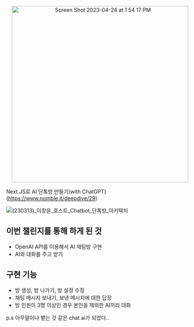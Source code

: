 <p align="center">
<img width="474" alt="Screen Shot 2023-04-24 at 1 54 17 PM" src="https://user-images.githubusercontent.com/32918097/233903125-4ea533bb-2326-49d5-868b-bf55a93e9cdd.png">
</p>



Next.JS로 AI 단톡방 만들기(with ChatGPT) (https://www.numble.it/deepdive/29)

![(230313)_이창윤_호스트_Chatbot_단톡방_아키텍처](https://user-images.githubusercontent.com/32918097/233902166-fe4fea60-d8a6-4e9f-b9e9-05806bab8e8d.png)



## 이번 챌린지를 통해 하게 된 것

* OpenAI API를 이용해서 AI 채팅방 구현
* AI와 대화를 주고 받기

## 구현 기능

* 방 생성, 방 나가기, 방 설정 수정
* 채팅 메시지 보내기, 보낸 메시지에 대한 답장
* 방 인원이 3명 이상인 경우 본인을 제외한 AI끼리 대화

p.s 아무말이나 뱉는 것 같은 chat ai가 되었다..
